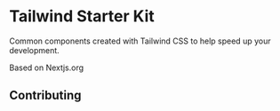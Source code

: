 # Tailwind Starter Kit

Common components created with Tailwind CSS to help speed up your development.

Based on Nextjs.org

## Contributing
